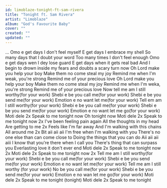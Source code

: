 ```yaml
---
id: limoblaze-tonight-ft-sam-rivera
title: "Tonight ft. Sam Rivera"
artist: "Limoblaze"
album: "God's Favourite Baby"
cover: ""
created: ""
updated: ""
---
```


...
Omo e get days I don't feel myself
E get days I embrace my shell
So many days that I doubt your word
Too many times I don't feel enough
Omo e get days wen I dey lose guard
E get days when it gets real bad
And I begin to drown inside my fears and doubts a scary turn now
Oh Lord make you help your boy
Make them no come steal my joy
Remind me when I'm weak, you're strong
Remind me of your precious love
Oh Lord make you help your boy
Make them no come steal my joy
Remind me when I'm weka, you're strong
Remind me of your precious love
Now tell me am I still worthy(for your work)
Shebi e be you call me(for your work)
Shebi e be you send me(for your work)
Emotion e no want let me(for your work)
Tell em am I still worthy(for your work)
Shebi e be you call me(for your work)
Shebi e be you send me(for your work)
Emotion e no want let me go(for your work)
Moti dele 2x
Speak to me tonight now
Oh tonight now
Moti dele 2x
Speak to me tonight now 2x
I've been feeling pain again
All the thoughts in my head
Are getting to me 2x
Feels like I'm far away
And I'm walking with this chains
All around me 2x
Bit aii aii aii
I'm free when I'm walking with you
There's no one else than can come close to
Doing the things that you can do
Aii aii aii aiii
I know that you're there when I call you
There's thing that can surpass you
Everlasting love it don't ever end
Moti dele 2x
Speak to me tonight now 2x
Moti dele 2x
Speak to me tonight now 2x
Tell me am I still worthy(for your work)
Shebi e be you call me(for your work)
Shebi e be you send me(for your work)
Emotion e no want let me(for your work)
Tell me am I still worthy (for your work)
No be you call me(for your work)
Shebi e be you send me(for your work)
Emotion e no wan let me go(for your work)
Moti dele 2x
Speak to me tonight (tonight)
Moti dele 2x
Speak to me tonight